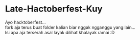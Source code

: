 # Late-Hactoberfest-Kuy
Ayo hacktoberfest...  
fork aja terus buat folder kalian biar nggak ngganggu yang lain...  
Isi apa aja terserah asal layak dilihat khalayak ramai :D
